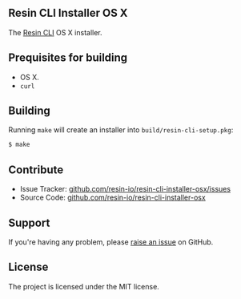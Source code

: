 Resin CLI Installer OS X
------------------------

The [Resin CLI](https://github.com/resin-io/resin-cli) OS X installer.

Prequisites for building
------------------------

- OS X.
- `curl`

Building
--------

Running `make` will create an installer into `build/resin-cli-setup.pkg`:

```sh
$ make
```

Contribute
----------

- Issue Tracker: [github.com/resin-io/resin-cli-installer-osx/issues](https://github.com/resin-io/resin-cli-installer-osx/issues)
- Source Code: [github.com/resin-io/resin-cli-installer-osx](https://github.com/resin-io/resin-cli-installer-osx)

Support
-------

If you're having any problem, please [raise an issue](https://github.com/resin-io/resin-cli-installer-osx/issues/new) on GitHub.

License
-------

The project is licensed under the MIT license.
